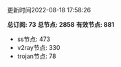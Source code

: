 更新时间2022-08-18 17:58:26

**总订阅: 73**
**总节点: 2858**
**有效节点: 881**
- ss节点: 473
- v2ray节点: 330
- trojan节点: 78
